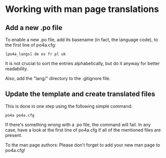 # Working with man page translations

## Add a new .po file

To enable a new .po file, add its basename (in fact, the language code), to
the first line of po4a.cfg:

    [po4a_langs] de es fr pl uk

It is not crucial to sort the entries alphabetically, but do it anyway for
better readability.

Also, add the "lang/" directory to the .gitignore file.

## Update the template and create translated files

This is done in one step using the following simple command:

    po4a po4a.cfg

If there's something wrong with a .po file, the command will fail. In any case,
have a look at the first line of po4a.cfg if all of the mentioned files are
present.

To the man page authors: Please don't forget to add your new man page to po4a.cfg!
